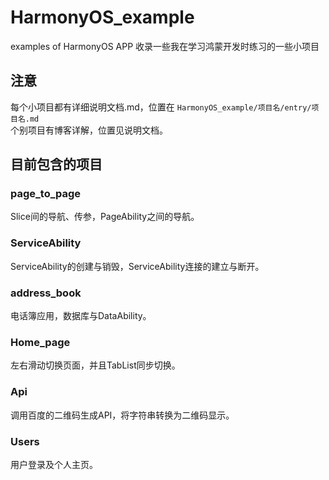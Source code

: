 # HarmonyOS_example
examples of HarmonyOS APP
收录一些我在学习鸿蒙开发时练习的一些小项目
## 注意
每个小项目都有详细说明文档.md，位置在 `HarmonyOS_example/项目名/entry/项目名.md`   
个别项目有博客详解，位置见说明文档。
## 目前包含的项目
### page_to_page
Slice间的导航、传参，PageAbility之间的导航。
### ServiceAbility
ServiceAbility的创建与销毁，ServiceAbility连接的建立与断开。
### address_book
电话簿应用，数据库与DataAbility。
### Home_page   
左右滑动切换页面，并且TabList同步切换。
### Api
调用百度的二维码生成API，将字符串转换为二维码显示。
### Users
用户登录及个人主页。